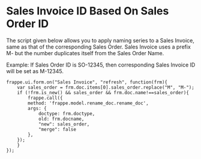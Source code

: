 
# Sales Invoice ID Based On Sales Order ID



The script given below allows you to apply naming series to a Sales Invoice, same as that of the corresponding Sales Order.
Sales Invoice uses a prefix M- but the number duplicates itself from the Sales Order Name.


Example: If Sales Order ID is SO-12345, then corresponding Sales Invoice ID will be set as M-12345.



```
frappe.ui.form.on("Sales Invoice", "refresh", function(frm){
    var sales_order = frm.doc.items[0].sales_order.replace("M", "M-");
    if (!frm.is_new() && sales_order && frm.doc.name!==sales_order){
        frappe.call({
        method: 'frappe.model.rename_doc.rename_doc',
        args: {
            doctype: frm.doctype,
            old: frm.docname,
            "new": sales_order,
            "merge": false
        },
    });
    }
});

```



